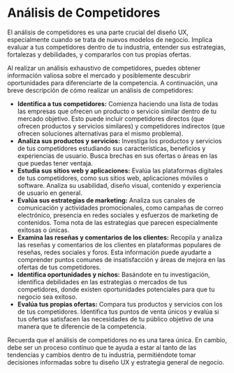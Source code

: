 # Análisis de Competidores

El análisis de competidores es una parte crucial del diseño UX, especialmente cuando se trata de nuevos modelos de negocio. Implica evaluar a tus competidores dentro de tu industria, entender sus estrategias, fortalezas y debilidades, y compararlos con tus propias ofertas.

Al realizar un análisis exhaustivo de competidores, puedes obtener información valiosa sobre el mercado y posiblemente descubrir oportunidades para diferenciarte de la competencia. A continuación, una breve descripción de cómo realizar un análisis de competidores:

- **Identifica a tus competidores:** Comienza haciendo una lista de todas las empresas que ofrecen un producto o servicio similar dentro de tu mercado objetivo. Esto puede incluir competidores directos (que ofrecen productos y servicios similares) y competidores indirectos (que ofrecen soluciones alternativas para el mismo problema).
- **Analiza sus productos y servicios:** Investiga los productos y servicios de tus competidores estudiando sus características, beneficios y experiencias de usuario. Busca brechas en sus ofertas o áreas en las que puedas tener ventaja.
- **Estudia sus sitios web y aplicaciones:** Evalúa las plataformas digitales de tus competidores, como sus sitios web, aplicaciones móviles o software. Analiza su usabilidad, diseño visual, contenido y experiencia de usuario en general.
- **Evalúa sus estrategias de marketing:** Analiza sus canales de comunicación y actividades promocionales, como campañas de correo electrónico, presencia en redes sociales y esfuerzos de marketing de contenidos. Toma nota de las estrategias que parecen especialmente exitosas o únicas.
- **Examina las reseñas y comentarios de los clientes:** Recopila y analiza las reseñas y comentarios de los clientes en plataformas populares de reseñas, redes sociales y foros. Esta información puede ayudarte a comprender puntos comunes de insatisfacción y áreas de mejora en las ofertas de tus competidores.
- **Identifica oportunidades y nichos:** Basándote en tu investigación, identifica debilidades en las estrategias o mercados de tus competidores, donde existen oportunidades potenciales para que tu negocio sea exitoso.
- **Evalúa tus propias ofertas:** Compara tus productos y servicios con los de tus competidores. Identifica tus puntos de venta únicos y evalúa si tus ofertas satisfacen las necesidades de tu público objetivo de una manera que te diferencie de la competencia.

Recuerda que el análisis de competidores no es una tarea única. En cambio, debe ser un proceso continuo que te ayuda a estar al tanto de las tendencias y cambios dentro de tu industria, permitiéndote tomar decisiones informadas sobre tu diseño UX y estrategia general de negocio.
